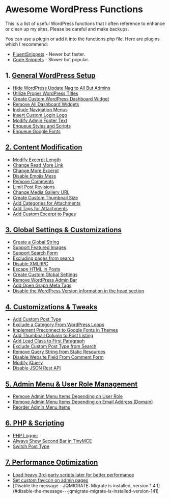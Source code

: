 # Awesome WordPress Functions

This is a list of useful WordPress functions that I often reference to enhance or clean up my sites. Please be careful and make backups.

You can use a plugin or add it into the functions.php file. Here are plugins which I recommend:

- [FluentSnippets](https://wordpress.org/plugins/easy-code-manager/) - Newer but faster.
- [Code Snippets](https://wordpress.org/plugins/code-snippets/) - Slower but popular.

## 1. [General WordPress Setup](general-wordpress-setup.md)

- [Hide WordPress Update Nag to All But Admins](general-wordpress-setup.md/#hide-wordpress-update-nag-to-all-but-admins)
- [Utilize Proper WordPress Titles](#utilize-proper-wordpress-titles)
- [Create Custom WordPress Dashboard Widget](#create-custom-wordpress-dashboard-widget)
- [Remove All Dashboard Widgets](#remove-all-dashboard-widgets)
- [Include Navigation Menus](#include-navigation-menus)
- [Insert Custom Login Logo](#insert-custom-login-logo)
- [Modify Admin Footer Text](#modify-admin-footer-text)
- [Enqueue Styles and Scripts](#enqueue-styles-and-scripts)
- [Enqueue Google Fonts](#enqueue-google-fonts)

## [2. Content Modification](content-modification.md)

- [Modify Excerpt Length](#modify-excerpt-length)
- [Change Read More Link](#change-read-more-link)
- [Change More Excerpt](#change-more-excerpt)
- [Disable Emojis Mess](#disable-emojis-mess)
- [Remove Comments](#remove-comments)
- [Limit Post Revisions](#limit-post-revisions)
- [Change Media Gallery URL](#change-media-gallery-url)
- [Create Custom Thumbnail Size](#create-custom-thumbnail-size)
- [Add Categories for Attachments](#add-categories-for-attachments)
- [Add Tags for Attachments](#add-tags-for-attachments)
- [Add Custom Excerpt to Pages](#add-custom-excerpt-to-pages)

## [3. Global Settings & Customizations](global-settings-customizations.md)

- [Create a Global String](#create-a-global-string)
- [Support Featured Images](#support-featured-images)
- [Support Search Form](#support-search-form)
- [Excluding pages from search](#excluding-pages-from-search)
- [Disable XMLRPC](#disable-xmlrpcphp)
- [Escape HTML in Posts](#escape-html-in-posts)
- [Create Custom Global Settings](#create-custom-global-settings)
- [Remove WordPress Admin Bar](#remove-wordpress-admin-bar)
- [Add Open Graph Meta Tags](#add-open-graph-meta-tags)
- [Disable the WordPress Version information in the head section](#disable-the-wordpress-version-information-in-the-head-section)

## [4. Customizations & Tweaks](customizations-tweaks.md)


- [Add Custom Post Type](#add-custom-post-type)
- [Exclude a Category From WordPress Loops](#exclude-a-category-from-wordpress-loops)
- [Implement Preconnect to Google Fonts in Themes](#implement-preconnect-to-google-fonts-in-themes)
- [Add Thumbnail Column to Post Listing](#add-thumbnail-column-to-post-listing)
- [Add Lead Class to First Paragraph](#add-lead-class-to-first-paragraph)
- [Exclude Custom Post Type from Search](#exclude-custom-post-type-from-search)
- [Remove Query String from Static Resources](#remove-query-string-from-static-resources)
- [Disable Website Field From Comment Form](#disable-website-field-from-comment-form)
- [Modify jQuery](#modify-jquery)
- [Disable JSON Rest API](#disable-json-rest-api)

## [5. Admin Menu & User Role Management](admin-menu-user-role-management.md)

- [Remove Admin Menu Items Depending on User Role](#remove-admin-menu-items-depending-on-user-role)
- [Remove Admin Menu Items Depending on Email Address (Domain)](#remove-admin-menu-items-depending-on-email-address-domain)
- [Reorder Admin Menu Items](#reorder-admin-menu-items)

## [6. PHP & Scripting](php-scripting.md)

- [PHP Logger](#php-logger)
- [Always Show Second Bar in TinyMCE](#always-show-second-bar-in-tinymce)
- [Switch Post Type](#switch-post-type)

## [7. Performance Optimization](performance-optimization.md)

- [Load heavy 3rd-party scripts later for better performance](#load-heavy-3rd-party-scripts-later-for-better-performance)
- [Set custom favicon on admin pages](#set-custom-favicon-on-admin-pages)
- [Disable the message - JQMIGRATE: Migrate is installed, version 1.4.1]    (#disable-the-message---jqmigrate-migrate-is-installed-version-141)
